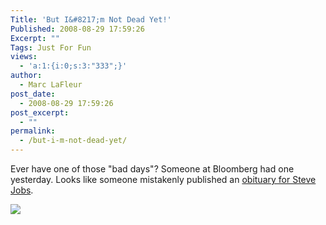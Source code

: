 ```yaml
---
Title: 'But I&#8217;m Not Dead Yet!'
Published: 2008-08-29 17:59:26
Excerpt: ""
Tags: Just For Fun
views:
  - 'a:1:{i:0;s:3:"333";}'
author:
  - Marc LaFleur
post_date:
  - 2008-08-29 17:59:26
post_excerpt:
  - ""
permalink:
  - /but-i-m-not-dead-yet/
---
```

<p>Ever have one of those &quot;bad days&quot;? Someone at Bloomberg had one yesterday. Looks like someone mistakenly published an <a href="http://www.bizjournals.com/atlanta/stories/2008/08/25/daily73.html" target="_blank">obituary for Steve Jobs</a>. </p>  <div class="wlWriterSmartContent" id="scid:8747F07C-CDE8-481f-B0DF-C6CFD074BF67:a375fd84-4016-4745-85fd-ec816f7531cd" style="padding-right: 0px; display: inline; padding-left: 0px; float: none; padding-bottom: 0px; margin: 0px; padding-top: 0px"><a href="http://weblogs.asp.net/blogs/mlafleur/WindowsLiveWriter/SteveJobsDoesntDie_C2E0/SteveJobsNotDead-8x6.jpg" title="But I'm Not Dead Yet!" rel="thumbnail"><img border="0" src="http://weblogs.asp.net/blogs/mlafleur/WindowsLiveWriter/SteveJobsDoesntDie_C2E0/SteveJobsNotDead_10.png" /></a></div>